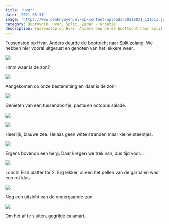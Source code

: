 ```yaml
---
title: 'Hvar'
date: '2021-08-31'
image: 'https://www.danhnguyen.nl/wp-content/uploads/20210831_121311.jpg'
category: Dubrovnik, Hvar, Split, Zadar - Kroatie
description: Tussenstop op Hvar. Anders duurde de boottocht naar Split zolang. We hebben hier vooral uitgerust en genoten van het lekkere weer.
---
```


Tussenstop op Hvar. Anders duurde de boottocht naar Split zolang. We hebben hier vooral uitgerust en genoten van het lekkere weer.

![](https://www.danhnguyen.nl/wp-content/uploads/20210831_060651.jpg)

Hmm waar is de zon?

![](https://www.danhnguyen.nl/wp-content/uploads/20210831_103710.jpg)

Aangekomen op onze bestemming en daar is de zon!

![](https://www.danhnguyen.nl/wp-content/uploads/20210831_111425.jpg)

Genieten van een tussendoortje, pasta en octopus salade.

![](https://www.danhnguyen.nl/wp-content/uploads/20210831_121311.jpg)

![](https://www.danhnguyen.nl/wp-content/uploads/20210901_120124.jpg)

Heerlijk, blauwe zee. Helaas geen witte stranden maar kleine steentjes.

![](https://www.danhnguyen.nl/wp-content/uploads/20210901_141743.jpg)

Ergens bovenop een berg. Daar kregen we trek van, dus tijd voor...

![](https://www.danhnguyen.nl/wp-content/uploads/20210901_125505.jpg)

Lunch! Fish platter for 2. Erg lekker, alleen het pellen van de garnalen was een rot klus.

![](https://www.danhnguyen.nl/wp-content/uploads/20210831_185307.jpg)

Nog een uitzicht van de ondergaande zon.

![](https://www.danhnguyen.nl/wp-content/uploads/20210831_191334.jpg)

Om het af te sluiten, gegrilde calamari.
